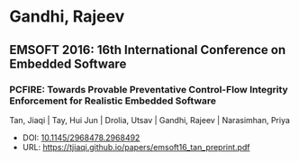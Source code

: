# Gandhi, Rajeev

## EMSOFT 2016: 16th International Conference on Embedded Software

### PCFIRE: Towards Provable Preventative Control-Flow Integrity Enforcement for Realistic Embedded Software
Tan, Jiaqi | Tay, Hui Jun | Drolia, Utsav | Gandhi, Rajeev | Narasimhan, Priya
* DOI: [10.1145/2968478.2968492](https://doi.org/10.1145/2968478.2968492)
* URL: <https://tjiaqi.github.io/papers/emsoft16_tan_preprint.pdf>

